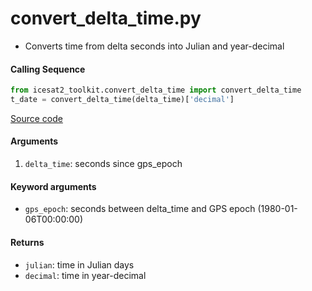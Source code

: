 convert_delta_time.py
=====================

 - Converts time from delta seconds into Julian and year-decimal

#### Calling Sequence
```python
from icesat2_toolkit.convert_delta_time import convert_delta_time
t_date = convert_delta_time(delta_time)['decimal']
```
[Source code](https://github.com/tsutterley/read-ICESat-2/blob/main/icesat2_toolkit/convert_delta_time.py)

#### Arguments
 1. `delta_time`: seconds since gps_epoch

#### Keyword arguments
 - `gps_epoch`: seconds between delta_time and GPS epoch (1980-01-06T00:00:00)

#### Returns
 - `julian`: time in Julian days
 - `decimal`: time in year-decimal
